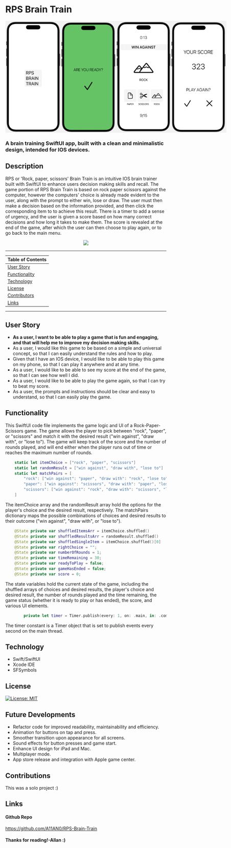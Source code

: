 # RPS Brain Train

<div style="display: flex;" align="center">
  <img src="./Resources/title.png" alt="Title screen" style="height: 350px; width: auto;">
  <img src="./Resources/ready.png" alt="Ready to play prompt" style="height: 350px; width: auto;">
  <img src="./Resources/game.png" alt="Game screen" style="height: 350px; width: auto;">
  <img src="./Resources/score.png" alt="Game score screen" style="height: 350px; width: auto;">
</div>

### A brain training SwiftUI app, built with a clean and minimalistic design, intended for IOS devices.

## Description

RPS or 'Rock, paper, scissors' Brain Train is an intuitive IOS brain trainer built with SwiftUI to enhance users decision making skills and recall. The game portion of RPS Brain Train is based on rock paper scissors against the computer, however the computers' choice is already made evident to the user, along with the prompt to either win, lose or draw. The user must then make a decision based on the information provided, and then click the corresponding item to to achieve this result. There is a timer to add a sense of urgency, and the user is given a score based on how many correct decisions and how long it takes to make them. The score is revealed at the end of the game, after which the user can then choose to play again, or to go back to the main menu.

<p align="center">
  <img src="./Resources/gameGif.gif" style="height: 500px; width: auto;">
  
</p>

---

| Table of Contents               |
| ------------------------------- |
| [User Story](#UserStory)        |
| [Functionality](#Functionality) |
| [Technology](#Technology)       |
| [License](#License)             |
| [Contributors](#Contributors)   |
| [Links](#Links)                 |

---

## User Story

-   **As a user, I want to be able to play a game that is fun and engaging, and that will help me to improve my decision making skills.**
-   As a user, I would like this game to be based on a simple and universal concept, so that I can easily understand the rules and how to play.
-   Given that I have an IOS device, I would like to be able to play this game on my phone, so that I can play it anywhere and at any time.
-   As a user, I would like to be able to see my score at the end of the game, so that I can see how well I did.
-   As a user, I would like to be able to play the game again, so that I can try to beat my score.
-   As a user, the prompts and instructions should be clear and easy to understand, so that I can easily play the game.

## Functionality

This SwiftUI code file implements the game logic and UI of a Rock-Paper-Scissors game. The game allows the player to pick between "rock", "paper", or "scissors" and match it with the desired result ("win against", "draw with", or "lose to"). The game will keep track of the score and the number of rounds played, and will end either when the player runs out of time or reaches the maximum number of rounds.

```swift
    static let itemChoice = ["rock", "paper", "scissors"]
    static let randomResult = ["win against", "draw with", "lose to"]
    static let matchPairs = [
        "rock": ["win against": "paper", "draw with": "rock", "lose to":"scissors", "symbol":"mountain.2"],
        "paper": ["win against": "scissors", "draw with": "paper", "lose to":"rock", "symbol":"doc"],
        "scissors": ["win against": "rock", "draw with": "scissors", "lose to":"paper", "symbol":"scissors"],
    ]
```

The itemChoice array and the randomResult array hold the options for the player's choice and the desired result, respectively. The matchPairs dictionary maps the possible combinations of choices and desired results to their outcome ("win against", "draw with", or "lose to").

```swift
    @State private var shuffledItemsArr = itemChoice.shuffled()
    @State private var shuffledResultsArr = randomResult.shuffled()
    @State private var shuffledSingleItem = itemChoice.shuffled()[0]
    @State private var rightChoice = "";
    @State private var numberOfRounds = 1;
    @State private var timeRemaining = 30;
    @State private var readyToPlay = false;
    @State private var gameHasEnded = false;
    @State private var score = 0;
```

The state variables hold the current state of the game, including the shuffled arrays of choices and desired results, the player's choice and desired result, the number of rounds played and the time remaining, the game status (whether it is ready to play or has ended), the score, and various UI elements.

```swift
        private let timer = Timer.publish(every: 1, on: .main, in: .common).autoconnect()

```

The timer constant is a Timer object that is set to publish events every second on the main thread.

## Technology

-   Swift/SwiftUI
-   Xcode IDE
-   SFSymbols

## License

[![License: MIT](https://img.shields.io/badge/License-MIT-yellow.svg)](https://opensource.org/licenses/MIT)

## Future Developments

-   Refactor code for improved readability, maintainability and efficiency.
-   Animation for buttons on tap and press.
-   Smoother transition upon appearance for all screens.
-   Sound effects for button presses and game start.
-   Enhance UI design for iPad and Mac.
-   Multiplayer mode.
-   App store release and integration with Apple game center.

## Contributions

This was a solo project :)

## Links

#### Github Repo

https://github.com/A11AN0/RPS-Brain-Train

#### Thanks for reading!-Allan :)
